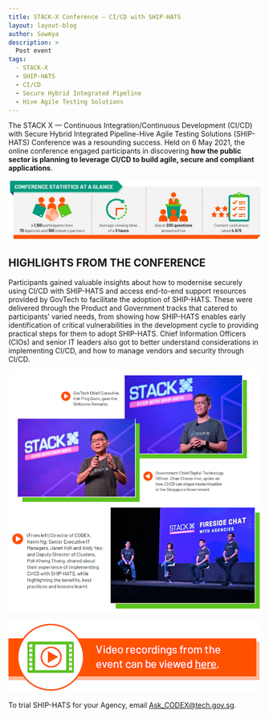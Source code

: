 ```yaml
---
title: STACK-X Conference — CI/CD with SHIP-HATS
layout: layout-blog
author: Sowmya
description: >
  Post event
tags:
  - STACK-X
  - SHIP-HATS
  - CI/CD
  - Secure Hybrid Integrated Pipeline
  - Hive Agile Testing Solutions
---
```


The STACK X — Continuous Integration/Continuous Development (CI/CD) with Secure Hybrid Integrated Pipeline-Hive Agile Testing Solutions (SHIP-HATS) Conference was a resounding success. Held on 6 May 2021, the online conference engaged participants in discovering **how the public sector is planning to leverage CI/CD to build agile, secure and compliant applications**. 

![Stats_table](/assets/img/STACK-X-stats.jpg)

## HIGHLIGHTS FROM THE CONFERENCE 

Participants gained valuable insights about how to modernise securely using CI/CD with SHIP-HATS and access end-to-end support resources provided by GovTech to facilitate the adoption of SHIP-HATS. These were delivered through the Product and Government tracks that catered to participants’ varied needs, from showing how SHIP-HATS enables early identification of critical vulnerabilities in the development cycle to providing practical steps for them to adopt SHIP-HATS. Chief Information Officers (CIOs) and senior IT leaders also got to better understand considerations in implementing CI/CD, and how to manage vendors and security through CI/CD. 

![SpeakersPhoto01](/assets/img/stackx-speakers01.png)
![SpeakersPhoto01](/assets/img/stackx-speakers02.png)

[![Video_recording](/assets/img/video-record-img.png)](https://www.developer.tech.gov.sg/communities/events/stack-x-ci-cd2021)

To trial SHIP-HATS for your Agency, email Ask_CODEX@tech.gov.sg.
